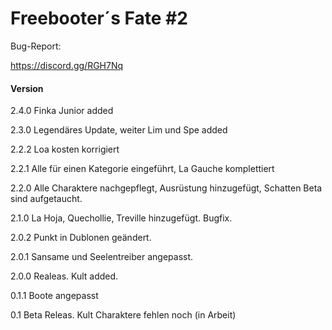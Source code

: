 ﻿Freebooter´s Fate #2
=================

Bug-Report:

https://discord.gg/RGH7Nq



#### Version ####

2.4.0 Finka Junior added

2.3.0 Legendäres Update, weiter Lim und Spe added

2.2.2 Loa kosten korrigiert

2.2.1 Alle für einen Kategorie eingeführt, La Gauche komplettiert

2.2.0 Alle Charaktere nachgepflegt, Ausrüstung hinzugefügt, Schatten Beta sind aufgetaucht.

2.1.0 La Hoja, Quechollie, Treville hinzugefügt. Bugfix.

2.0.2 Punkt in Dublonen geändert.

2.0.1 Sansame und Seelentreiber angepasst.

2.0.0 Realeas. Kult added.

0.1.1 Boote angepasst

0.1 Beta Releas. Kult Charaktere fehlen noch (in Arbeit)
    

